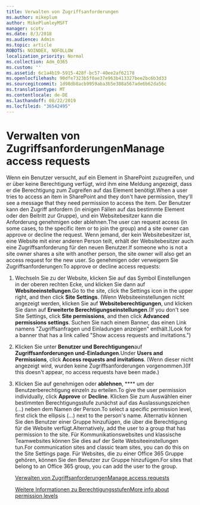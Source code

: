 ```yaml
---
title: Verwalten von Zugriffsanforderungen
ms.author: mikeplum
author: MikePlumleyMSFT
manager: scotv
ms.date: 8/3/2018
ms.audience: Admin
ms.topic: article
ROBOTS: NOINDEX, NOFOLLOW
localization_priority: Normal
ms.collection: Adm_O365
ms.custom: ''
ms.assetid: 6c1a4b19-5915-428f-bc57-40ee2af62178
ms.openlocfilehash: 90dfe7323b5f0ae37e963b413327bee2bc6b3d33
ms.sourcegitcommit: 1d98db8acb9959aba3b5e308a567ade6b62da56c
ms.translationtype: MT
ms.contentlocale: de-DE
ms.lasthandoff: 08/22/2019
ms.locfileid: "36542495"
---
```

# <a name="manage-access-requests"></a><span data-ttu-id="891ee-102">Verwalten von Zugriffsanforderungen</span><span class="sxs-lookup"><span data-stu-id="891ee-102">Manage access requests</span></span>

<span data-ttu-id="891ee-103">Wenn ein Benutzer versucht, auf ein Element in SharePoint zuzugreifen, und er über keine Berechtigung verfügt, wird ihm eine Meldung angezeigt, dass er die Berechtigung zum Zugreifen auf das Element benötigt.</span><span class="sxs-lookup"><span data-stu-id="891ee-103">When a user tries to access an item in SharePoint and they don't have permission, they'll see a message that they need permission to access the item.</span></span> <span data-ttu-id="891ee-104">Der Benutzer kann den Zugriff anfordern (in einigen Fällen auf das bestimmte Element oder den Beitritt zur Gruppe), und ein Websitebesitzer kann die Anforderung genehmigen oder ablehnen.</span><span class="sxs-lookup"><span data-stu-id="891ee-104">The user can request access (in some cases, to the specific item or to join the group) and a site owner can approve or decline the request.</span></span> <span data-ttu-id="891ee-105">Wenn jemand, der kein Websitebesitzer ist, eine Website mit einer anderen Person teilt, erhält der Websitebesitzer auch eine Zugriffsanforderung für den neuen Benutzer.</span><span class="sxs-lookup"><span data-stu-id="891ee-105">If someone who is not a site owner shares a site with another person, the site owner will also get an access request for the new user.</span></span> <span data-ttu-id="891ee-106">So genehmigen oder verweigern Sie Zugriffsanforderungen:</span><span class="sxs-lookup"><span data-stu-id="891ee-106">To approve or decline access requests:</span></span>
  
1. <span data-ttu-id="891ee-107">Wechseln Sie zu der Website, klicken Sie auf das Symbol Einstellungen in der oberen rechten Ecke, und klicken Sie dann auf **Websiteeinstellungen**.</span><span class="sxs-lookup"><span data-stu-id="891ee-107">Go to the site, click the Settings icon in the upper right, and then click **Site Settings**.</span></span> <span data-ttu-id="891ee-108">(Wenn Websiteeinstellungen nicht angezeigt werden, klicken Sie auf **Websiteberechtigungen**, und klicken Sie dann auf **Erweiterte Berechtigungseinstellungen**.</span><span class="sxs-lookup"><span data-stu-id="891ee-108">(If you don't see Site Settings, click **Site permissions**, and then click **Advanced permissions settings**.</span></span> <span data-ttu-id="891ee-109">Suchen Sie nach einem Banner, das einen Link namens "Zugriffsanfragen und Einladungen anzeigen" enthält.)</span><span class="sxs-lookup"><span data-stu-id="891ee-109">Look for a banner that has a link called "Show access requests and invitations.")</span></span>
    
2. <span data-ttu-id="891ee-110">Klicken Sie unter **Benutzer und Berechtigungen**auf **Zugriffsanforderungen und-Einladungen**.</span><span class="sxs-lookup"><span data-stu-id="891ee-110">Under **Users and Permissions**, click **Access requests and invitations**.</span></span> <span data-ttu-id="891ee-111">(Wenn dieser nicht angezeigt wird, wurden keine Zugriffsanforderungen vorgenommen.)</span><span class="sxs-lookup"><span data-stu-id="891ee-111">(If this doesn't appear, no access requests have been made.)</span></span>
    
3. <span data-ttu-id="891ee-112">Klicken Sie auf genehmigen oder **ablehnen**, \*\*\*\* um der Benutzerberechtigung einzeln zu erteilen.</span><span class="sxs-lookup"><span data-stu-id="891ee-112">To give the user permission individually, click **Approve** or **Decline**.</span></span> <span data-ttu-id="891ee-113">Klicken Sie zum Auswählen einer bestimmten Berechtigungsstufe zunächst auf das Auslassungszeichen (...) neben dem Namen der Person.</span><span class="sxs-lookup"><span data-stu-id="891ee-113">To select a specific permission level, first click the ellipsis (...) next to the person's name.</span></span> <span data-ttu-id="891ee-114">Alternativ können Sie den Benutzer einer Gruppe hinzufügen, die über die Berechtigung für die Website verfügt.</span><span class="sxs-lookup"><span data-stu-id="891ee-114">Alternatively, add the user to a group that has permission to the site.</span></span> <span data-ttu-id="891ee-115">Für Kommunikationswebsites und klassische Teamwebsites können Sie dies auf der Seite Websiteeinstellungen tun.</span><span class="sxs-lookup"><span data-stu-id="891ee-115">For communication sites and classic team sites, you can do this on the Site Settings page.</span></span> <span data-ttu-id="891ee-116">Für Websites, die zu einer Office 365 Gruppe gehören, können Sie den Benutzer zur Gruppe hinzufügen.</span><span class="sxs-lookup"><span data-stu-id="891ee-116">For sites that belong to an Office 365 group, you can add the user to the group.</span></span>
    
    [<span data-ttu-id="891ee-117">Verwalten von Zugriffsanforderungen</span><span class="sxs-lookup"><span data-stu-id="891ee-117">Manage access requests </span></span>](https://go.microsoft.com/fwlink/?linkid=2008747)
    
    [<span data-ttu-id="891ee-118">Weitere Informationen zu Berechtigungsstufen</span><span class="sxs-lookup"><span data-stu-id="891ee-118">More info about permission levels</span></span>](https://go.microsoft.com/fwlink/?linkid=867071)
    

